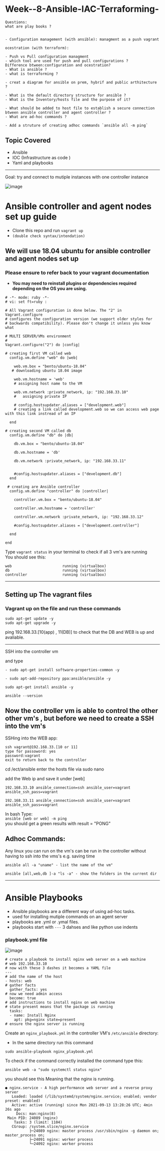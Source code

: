 # Week--8-Ansible-IAC-Terraforming-
```
Questions:
what are play books ?
 

- Configuration management (with ansible): managment as a push vagrant 

ocestration (with terraform): 

- Push vs Pull configuration managment
- which tool are used for push and pull configurations ?
Difference btween:configuration and ocestration?
- What is ansible ?
- what is terraforming ?

- creat a diagram for ansible on prem, hybrif and public arthitecture ?

- What is the default directory structure for ansible ? 
- What is the Inventory/hosts file and the purpose of it?

- What should be added to host file to establish a secure connection btween ansible controller and agent controller ?
- What are ad-hoc commands ?

- Add a struture of creating adhoc commands `ansible all -m ping`

```



## Topic Covered 
- Ansible 
- IOC (Infrastructure as code )
- Yaml and playbooks 
____

Goal:
try and connect to mutiple instances with one controller  instance 

![image](https://intellipaat.com/mediaFiles/2018/12/8.png)

# Ansible controller and agent nodes set up guide
- Clone this repo and run `vagrant up`
- `(double check syntax/intendation)`

## We will use 18.04 ubuntu for ansible controller and agent nodes set up 
### Please ensure to refer back to your vagrant documentation

- **You may need to reinstall plugins or dependencies required depending on the OS you are using.**

```vagrant 
# -*- mode: ruby -*-
# vi: set ft=ruby :

# All Vagrant configuration is done below. The "2" in Vagrant.configure
# configures the configuration version (we support older styles for
# backwards compatibility). Please don't change it unless you know what

# MULTI SERVER/VMs environment 
#
Vagrant.configure("2") do |config|

# creating first VM called web  
  config.vm.define "web" do |web|
    
    web.vm.box = "bento/ubuntu-18.04"
   # downloading ubuntu 18.04 image

    web.vm.hostname = 'web'
    # assigning host name to the VM
    
    web.vm.network :private_network, ip: "192.168.33.10"
    #   assigning private IP
    
    # config.hostsupdater.aliases = ["development.web"]
    # creating a link called development.web so we can access web page with this link instread of an IP   
        
  end
  
# creating second VM called db
  config.vm.define "db" do |db|
    
    db.vm.box = "bento/ubuntu-18.04"
    
    db.vm.hostname = 'db'
    
    db.vm.network :private_network, ip: "192.168.33.11"
    
    
    #config.hostsupdater.aliases = ["development.db"]     
  end

 # creating are Ansible controller
  config.vm.define "controller" do |controller|
    
    controller.vm.box = "bento/ubuntu-18.04"
    
    controller.vm.hostname = 'controller'
    
    controller.vm.network :private_network, ip: "192.168.33.12"
    
    #config.hostsupdater.aliases = ["development.controller"] 
    
  end

end
```

Type `vagrant status` in your terminal to check if all 3 vm's are running \
You should see this: 

```
web                       running (virtualbox)
db                        running (virtualbox)
controller                running (virtualbox)
```

___

## Setting up The vagrant files 
### Vagrant up on the file and run these commands

```
sudo apt-get update -y
sudo apt-get upgrade -y
```

ping 192.168.33.[10(app) , 11(DB)] to check that the DB and WEB is up and avaliable.


___

SSH into the controller vm 

and type 
```
- sudo apt-get install software-properties-common -y 

- sudo apt-add-repository ppa:ansible/ansible -y 

sudo apt-get install ansible -y

ansible --version 
```
## Now the controller vm is able to control the other other vm's , but before we need to create a SSH into the vm's


SSHing into the WEB app:
```
ssh vagrant@192.168.33.[10 or 11]
type for passoword: yes
password:vagrant
exit to return back to the controller 
```

cd /ect/ansible
enter the hosts file via sudo nano

add the Web ip and save it under [web]

```
192.168.33.10 ansible_connection=ssh ansible_user=vagrant ansible_ssh_pass=vagrant  

192.168.33.11 ansible_connection=ssh ansible_user=vagrant ansible_ssh_pass=vagrant 
```
In bash Type: \
`ansible [web or web] -m ping` \
you should get a green results with result = "PONG"

## Adhoc Commands:
Any linux you can run on the vm's can be run in the controller without having to ssh into the vms's e.g. saving time 

```
ansible all -a "uname" - list the name of the vm"

ansible [all,web,db ]-a "ls -a" - show the folders in the current dir
 ```

___

# Ansible Playbooks
- Ansible playbooks are a different way of using ad-hoc tasks.
 - used for installing mutiple commands on an agent server 
 - playbooks are .yml or .ymal files. 
 - playbooks start with `---` 3 dahses and like python use indents  


###  playbook.yml file

![image](https://s3.amazonaws.com/media-p.slid.es/uploads/racku/images/297626/Ansible_Playbook.png)



```
# create a playbook to install nginx web server on a web machine 
# web 192.168.33.10
# now with these 3 dashes it becomes a YAML file
---
# add the name of the host
- hosts: web
# gather facts 
  gather_facts: yes
# now we need admin access 
  become: true
# add instructions to install nginx on web machine 
# state present means that the package is running 
  tasks: 
  - name: Install Nginx
    apt: pkg=nginx state=present
# ensure the nginx server is running 

```

Create an `nginx_playbook.yml` in the controller VM's `/etc/ansible` directory:
  - In the same directory run this command 
```
sudo ansible-playbook nginx_playbook.yml
```
To check if the command correctly installed the command type this:

```
ansible web -a "sudo systemctl status nginx"
```
you should see this Meaning that the nginx is running.
```
● nginx.service - A high performance web server and a reverse proxy server
   Loaded: loaded (/lib/systemd/system/nginx.service; enabled; vendor preset: enabled)
   Active: active (running) since Mon 2021-09-13 13:28:26 UTC; 4min 26s ago
     Docs: man:nginx(8)
 Main PID: 24089 (nginx)
    Tasks: 3 (limit: 1104)
   CGroup: /system.slice/nginx.service
           ├─24089 nginx: master process /usr/sbin/nginx -g daemon on; master_process on;
           ├─24091 nginx: worker process
           └─24092 nginx: worker process
```
